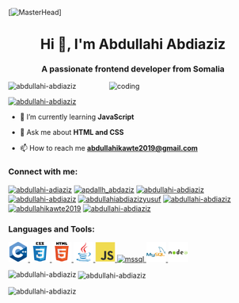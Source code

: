 <span align="right" width="500">[![MasterHead](https://media-exp1.licdn.com/dms/image/C5616AQFsQunSPDVAwQ/profile-displaybackgroundimage-shrink_350_1400/0/1647569677969?e=1672272000&v=beta&t=RvPDsGs4z88j0ita64zQgUzc4ekOfzLCdknQKm0iBK8)]</span>
<h1 align="center">Hi 👋, I'm Abdullahi Abdiaziz</h1>
<h3 align="center">A passionate frontend developer from Somalia</h3>
<img align="right" alt="coding" width="300" src="https://i.pinimg.com/originals/e4/26/70/e426702edf874b181aced1e2fa5c6cde.gif" />

<p align="left"> <img src="https://komarev.com/ghpvc/?username=abdullahi-abdiaziz&label=Profile%20views&color=0e75b6&style=flat" alt="abdullahi-abdiaziz" /> </p>

<p align="left"> <a href="https://github.com/ryo-ma/github-profile-trophy"><img src="https://github-profile-trophy.vercel.app/?username=abdullahi-abdiaziz" alt="abdullahi-abdiaziz" /></a> </p>

- 🌱 I’m currently learning **JavaScript**

- 💬 Ask me about **HTML and CSS**

- 📫 How to reach me **abdullahikawte2019@gmail.com**

<h3 align="left">Connect with me:</h3>
<p align="left">
<a href="https://codepen.io/abdullahi-adiaziz" target="blank"><img align="center" src="https://raw.githubusercontent.com/rahuldkjain/github-profile-readme-generator/master/src/images/icons/Social/codepen.svg" alt="abdullahi-adiaziz" height="30" width="40" /></a>
<a href="https://twitter.com/apdallh_abdaziz" target="blank"><img align="center" src="https://raw.githubusercontent.com/rahuldkjain/github-profile-readme-generator/master/src/images/icons/Social/twitter.svg" alt="apdallh_abdaziz" height="30" width="40" /></a>
<a href="https://stackoverflow.com/users/abdullahi-abdiaziz" target="blank"><img align="center" src="https://raw.githubusercontent.com/rahuldkjain/github-profile-readme-generator/master/src/images/icons/Social/stack-overflow.svg" alt="abdullahi-abdiaziz" height="30" width="40" /></a>
<a href="https://codesandbox.com/abdullahi-abdiaziz" target="blank"><img align="center" src="https://raw.githubusercontent.com/rahuldkjain/github-profile-readme-generator/master/src/images/icons/Social/codesandbox.svg" alt="abdullahi-abdiaziz" height="30" width="40" /></a>
<a href="https://fb.com/abdullahiabdiazizyusuf" target="blank"><img align="center" src="https://raw.githubusercontent.com/rahuldkjain/github-profile-readme-generator/master/src/images/icons/Social/facebook.svg" alt="abdullahiabdiazizyusuf" height="30" width="40" /></a>
<a href="https://hashnode.com/abdullahi-abdiaziz" target="blank"><img align="center" src="https://raw.githubusercontent.com/rahuldkjain/github-profile-readme-generator/master/src/images/icons/Social/hashnode.svg" alt="abdullahi-abdiaziz" height="30" width="40" /></a>
<a href="https://medium.com/abdullahikawte2019" target="blank"><img align="center" src="https://raw.githubusercontent.com/rahuldkjain/github-profile-readme-generator/master/src/images/icons/Social/medium.svg" alt="abdullahikawte2019" height="30" width="40" /></a>
<a href="https://www.leetcode.com/abdullahi-abdiaziz" target="blank"><img align="center" src="https://raw.githubusercontent.com/rahuldkjain/github-profile-readme-generator/master/src/images/icons/Social/leet-code.svg" alt="abdullahi-abdiaziz" height="30" width="40" /></a>
</p>

<h3 align="left">Languages and Tools:</h3>
<p align="left"> <a href="https://www.w3schools.com/cpp/" target="_blank" rel="noreferrer"> <img src="https://raw.githubusercontent.com/devicons/devicon/master/icons/cplusplus/cplusplus-original.svg" alt="cplusplus" width="40" height="40"/> </a> <a href="https://www.w3schools.com/css/" target="_blank" rel="noreferrer"> <img src="https://raw.githubusercontent.com/devicons/devicon/master/icons/css3/css3-original-wordmark.svg" alt="css3" width="40" height="40"/> </a> <a href="https://www.w3.org/html/" target="_blank" rel="noreferrer"> <img src="https://raw.githubusercontent.com/devicons/devicon/master/icons/html5/html5-original-wordmark.svg" alt="html5" width="40" height="40"/> </a> <a href="https://www.java.com" target="_blank" rel="noreferrer"> <img src="https://raw.githubusercontent.com/devicons/devicon/master/icons/java/java-original.svg" alt="java" width="40" height="40"/> </a> <a href="https://developer.mozilla.org/en-US/docs/Web/JavaScript" target="_blank" rel="noreferrer"> <img src="https://raw.githubusercontent.com/devicons/devicon/master/icons/javascript/javascript-original.svg" alt="javascript" width="40" height="40"/> </a> <a href="https://www.microsoft.com/en-us/sql-server" target="_blank" rel="noreferrer"> <img src="https://www.svgrepo.com/show/303229/microsoft-sql-server-logo.svg" alt="mssql" width="40" height="40"/> </a> <a href="https://www.mysql.com/" target="_blank" rel="noreferrer"> <img src="https://raw.githubusercontent.com/devicons/devicon/master/icons/mysql/mysql-original-wordmark.svg" alt="mysql" width="40" height="40"/> </a> <a href="https://nodejs.org" target="_blank" rel="noreferrer"> <img src="https://raw.githubusercontent.com/devicons/devicon/master/icons/nodejs/nodejs-original-wordmark.svg" alt="nodejs" width="40" height="40"/> </a> </p>

<p><img align="left" src="https://github-readme-stats.vercel.app/api/top-langs?username=abdullahi-abdiaziz&show_icons=true&locale=en&layout=compact" alt="abdullahi-abdiaziz" /></p>

<p>&nbsp;<img align="center" src="https://github-readme-stats.vercel.app/api?username=abdullahi-abdiaziz&show_icons=true&locale=en" alt="abdullahi-abdiaziz" /></p>

<p><img align="center" src="https://github-readme-streak-stats.herokuapp.com/?user=abdullahi-abdiaziz&" alt="abdullahi-abdiaziz" /></p>
